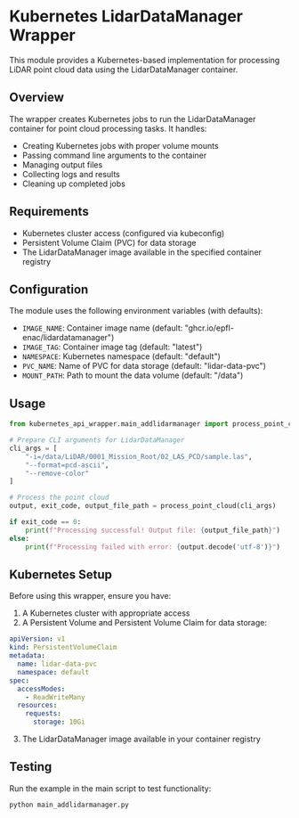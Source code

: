 # Kubernetes LidarDataManager Wrapper

This module provides a Kubernetes-based implementation for processing LiDAR point cloud data using the LidarDataManager container.

## Overview

The wrapper creates Kubernetes jobs to run the LidarDataManager container for point cloud processing tasks. It handles:

- Creating Kubernetes jobs with proper volume mounts
- Passing command line arguments to the container
- Managing output files
- Collecting logs and results
- Cleaning up completed jobs

## Requirements

- Kubernetes cluster access (configured via kubeconfig)
- Persistent Volume Claim (PVC) for data storage
- The LidarDataManager image available in the specified container registry

## Configuration

The module uses the following environment variables (with defaults):

- `IMAGE_NAME`: Container image name (default: "ghcr.io/epfl-enac/lidardatamanager")
- `IMAGE_TAG`: Container image tag (default: "latest")
- `NAMESPACE`: Kubernetes namespace (default: "default")
- `PVC_NAME`: Name of PVC for data storage (default: "lidar-data-pvc")
- `MOUNT_PATH`: Path to mount the data volume (default: "/data")

## Usage

```python
from kubernetes_api_wrapper.main_addlidarmanager import process_point_cloud

# Prepare CLI arguments for LidarDataManager
cli_args = [
    "-i=/data/LiDAR/0001_Mission_Root/02_LAS_PCD/sample.las",
    "--format=pcd-ascii",
    "--remove-color"
]

# Process the point cloud
output, exit_code, output_file_path = process_point_cloud(cli_args)

if exit_code == 0:
    print(f"Processing successful! Output file: {output_file_path}")
else:
    print(f"Processing failed with error: {output.decode('utf-8')}")
```

## Kubernetes Setup

Before using this wrapper, ensure you have:

1. A Kubernetes cluster with appropriate access
2. A Persistent Volume and Persistent Volume Claim for data storage:

```yaml
apiVersion: v1
kind: PersistentVolumeClaim
metadata:
  name: lidar-data-pvc
  namespace: default
spec:
  accessModes:
    - ReadWriteMany
  resources:
    requests:
      storage: 10Gi
```

3. The LidarDataManager image available in your container registry

## Testing

Run the example in the main script to test functionality:

```bash
python main_addlidarmanager.py
```